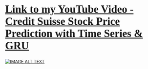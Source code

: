 <a href="https://www.youtube.com/watch?v=p_6kULimQvI&list=PLxqBkZuBynVR0Tw4dRwhpBcVBwePdLv8y&index=6"><h1 style="font-size:250%; font-family:cursive; color:#ff6666;"><b>Link to my YouTube Video - Credit Suisse Stock Price Prediction with Time Series & GRU</b></h1></a>

[![IMAGE ALT TEXT](https://imgur.com/sk49iMY.png)](https://www.youtube.com/watch?v=p_6kULimQvI&list=PLxqBkZuBynVR0Tw4dRwhpBcVBwePdLv8y&index=6)

